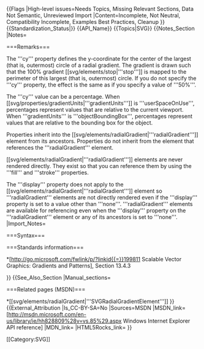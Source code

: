 {{Flags
|High-level issues=Needs Topics, Missing Relevant Sections, Data Not Semantic, Unreviewed Import
|Content=Incomplete, Not Neutral, Compatibility Incomplete, Examples Best Practices, Cleanup
}}
{{Standardization_Status|}}
{{API_Name}}
{{Topics|SVG}}
{{Notes_Section
|Notes=

===Remarks===

The '''cy''' property defines the y-coordinate for the center of the largest (that is, outermost) circle of a radial gradient. The gradient is drawn such that the 100% gradient [[svg/elements/stop|'''stop''']] is mapped to the perimeter of this largest (that is, outermost) circle. If you do not specify the '''cy'''  property, the effect is the same as if you specify a value of '''50%'''.

The  '''cy'''  value can be a percentage. When [[svg/properties/gradientUnits|'''gradientUnits''']] is  '''userSpaceOnUse''', percentages represent values that are relative to the current viewport. When '''gradientUnits''' is  '''objectBoundingBox''', percentages represent values that are relative to the bounding box for the object.

Properties inherit into the [[svg/elements/radialGradient|'''radialGradient''']] element from its ancestors. Properties do not inherit from the element that references the '''radialGradient''' element.

[[svg/elements/radialGradient|'''radialGradient''']] elements are never rendered directly. They  exist so that  you can reference them by  using the '''fill''' and '''stroke''' properties.

The '''display''' property does not apply to the [[svg/elements/radialGradient|'''radialGradient''']] element so  '''radialGradient''' elements are not directly rendered even if the '''display''' property is set to a value other than '''none'''. '''radialGradient''' elements are available for referencing even when the '''display''' property on the '''radialGradient''' element or any of its ancestors is set to '''none'''.
|Import_Notes=

===Syntax===

===Standards information===

*[http://go.microsoft.com/fwlink/p/?linkid{{=}}199811 Scalable Vector Graphics: Gradients and Patterns], Section 13.4.3

}}
{{See_Also_Section
|Manual_sections=

===Related pages (MSDN)===

*[[svg/elements/radialGradient|'''SVGRadialGradientElement''']]
}}
{{External_Attribution
|Is_CC-BY-SA=No
|Sources=MSDN
|MSDN_link=[http://msdn.microsoft.com/en-us/library/ie/hh828809%28v=vs.85%29.aspx Windows Internet Explorer API reference]
|MDN_link=
|HTML5Rocks_link=
}}

[[Category:SVG]]